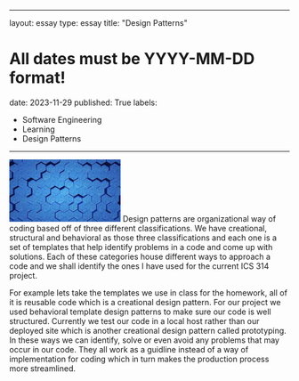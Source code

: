 
---
layout: essay
type: essay
title: "Design Patterns"
# All dates must be YYYY-MM-DD format!
date: 2023-11-29
published: True
labels:
  - Software Engineering
  - Learning
  - Design Patterns
---

<img width="200px" class="rounded float-start pe-4" src="download.jpg">
Design patterns are organizational way of coding based off of three different classifications.
We have creational, structural and behavioral as those three classifications and each one is 
a set of templates that help identify problems in a code and come up with solutions. Each of these
categories house different ways to approach a code and we shall identify the ones I have used for 
the current ICS 314 project.

For example lets take the templates we use in class for the homework, all of it is reusable code 
which is a creational design pattern. For our project we used behavioral template design patterns 
to make sure our code is well structured. Currently we test our code in a local host rather than our
deployed site which is another creational design pattern called prototyping. In these ways we can identify,
solve or even avoid any problems that may occur in our code. They all work as a guidline instead of a way
of implementation for coding which in turn makes the production process more streamlined.
